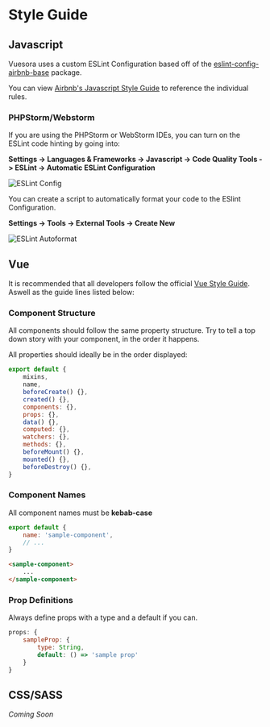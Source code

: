 # Style Guide

## Javascript

Vuesora uses a custom ESLint Configuration based off of the 
[eslint-config-airbnb-base](https://www.npmjs.com/package/eslint-config-airbnb-base) package. 

You can view [Airbnb's Javascript Style Guide](https://github.com/airbnb/javascript) to reference the individual rules.

### PHPStorm/Webstorm

If you are using the PHPStorm or WebStorm IDEs, you can turn on the ESLint code hinting by going into:

**Settings -> Languages & Frameworks -> Javascript -> Code Quality Tools -> ESLint -> Automatic ESLint Configuration**

![ESLint Config]($withBase('/eslint-config.jpg'))

You can create a script to automatically format your code to the ESlint Configuration.

**Settings -> Tools -> External Tools -> Create New**

![ESLint Autoformat]($withBase('/eslint-autoformat.jpg'))

## Vue

It is recommended that all developers follow the official [Vue Style Guide](https://vuejs.org/v2/style-guide/). 
Aswell as the guide lines listed below:

### Component Structure

All components should follow the same property structure. Try to tell a top down story with your component, in the 
order it happens.

All properties should ideally be in the order displayed:

```javascript
export default {
    mixins,
    name,
    beforeCreate() {},
    created() {},
    components: {},
    props: {},
    data() {},
    computed: {},
    watchers: {},
    methods: {},
    beforeMount() {},
    mounted() {},
    beforeDestroy() {},
}
```

### Component Names

All component names must be **kebab-case**

```javascript
export default {
    name: 'sample-component',
    // ...
}
```
```html
<sample-component>
    ...
</sample-component>
```

### Prop Definitions

Always define props with a type and a default if you can.

```javascript
props: {
    sampleProp: {
        type: String,
        default: () => 'sample prop'
    }
}
```

## CSS/SASS

_Coming Soon_